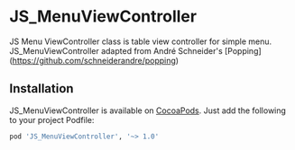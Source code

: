 JS_MenuViewController
=====================

JS Menu ViewController class is table view controller for simple menu. JS_MenuViewController adapted from André Schneider's [Popping] (https://github.com/schneiderandre/popping)

## Installation

JS_MenuViewController is available on [CocoaPods](http://cocoapods.org). Just add the following to your project Podfile:

```ruby
pod 'JS_MenuViewController', '~> 1.0'
```
